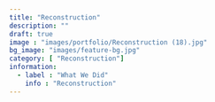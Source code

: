 ```yaml
---
title: "Reconstruction"
description: ""
draft: true
image : "images/portfolio/Reconstruction (18).jpg"
bg_image: "images/feature-bg.jpg"
category: [ "Reconstruction"]
information:
  - label : "What We Did"
    info : "Reconstruction"
---
```



